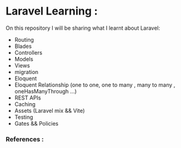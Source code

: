 # Laravel Learning : 

On this repository I will be sharing what I learnt about Laravel:  

- Routing  
- Blades  
- Controllers  
- Models  
- Views 
- migration  
- Eloquent 
- Eloquent Relationship (one to one, one to many , many to many , oneHasManyThrough ...)  
- REST APIs  
- Caching  
- Assets (Laravel mix && Vite)     
- Testing    
- Gates && Policies   

### References :


